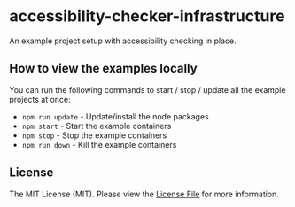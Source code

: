 # accessibility-checker-infrastructure

An example project setup with accessibility checking in place.

## How to view the examples locally

You can run the following commands to start / stop / update all the example projects at once:
- `npm run update` - Update/install the node packages
- `npm start` - Start the example containers
- `npm stop` - Stop the example containers
- `npm run down` - Kill the example containers

## License

The MIT License (MIT). Please view the [License File](https://github.com/sean-ww/react-redux-datatable/blob/master/LICENSE) for more information.
